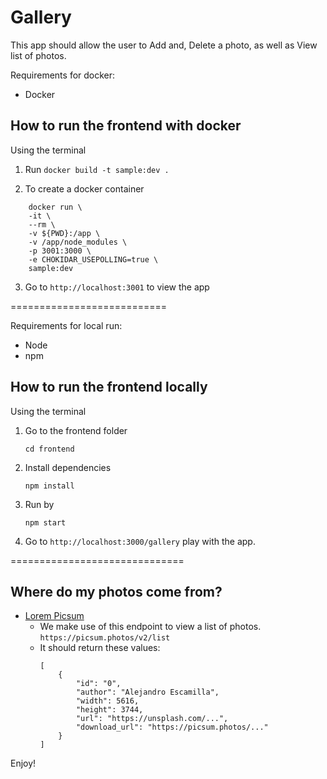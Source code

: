 
# Gallery

This app should allow the user to Add and, Delete a photo, as well as View list of photos.

Requirements for docker:
- Docker

## How to run the frontend with docker
Using the terminal

1. Run `docker build -t sample:dev .`

2. To create a docker container
```
    docker run \
    -it \
    --rm \
    -v ${PWD}:/app \
    -v /app/node_modules \
    -p 3001:3000 \
    -e CHOKIDAR_USEPOLLING=true \
    sample:dev
```

3. Go to `http://localhost:3001` to view the app


===========================

Requirements for local run:
- Node
- npm

## How to run the frontend locally
Using the terminal

1. Go to the frontend folder

    `cd frontend`

2. Install dependencies

    `npm install`

3. Run by

    `npm start`

4. Go to `http://localhost:3000/gallery` play with the app.
    
==============================

## Where do my photos come from?

- [Lorem Picsum](https://picsum.photos/)
    - We make use of this endpoint to view a list of photos.
        `https://picsum.photos/v2/list`
    - It should return these values:
        ```
        [
            {
                "id": "0",
                "author": "Alejandro Escamilla",
                "width": 5616,
                "height": 3744,
                "url": "https://unsplash.com/...",
                "download_url": "https://picsum.photos/..."
            }
        ]
        ```


Enjoy!
